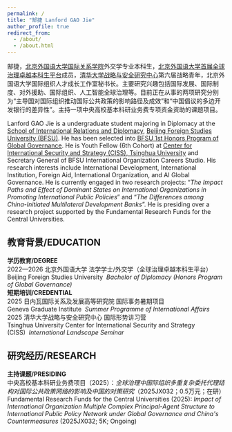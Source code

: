 ```yaml
---
permalink: /
title: "郜捷 Lanford GAO Jie"
author_profile: true
redirect_from: 
  - /about/
  - /about.html
---
```


郜捷，[北京外国语大学](https://www.bfsu.edu.cn/)[国际关系学院](https://sird.bfsu.edu.cn/)外交学专业本科生，[北京外国语大学首届全球治理卓越本科生平台](https://jwc.bfsu.edu.cn/info/1111/3869.htm)成员，[清华大学战略与安全研究中心](https://ciss.tsinghua.edu.cn/)第六届战略青年，北京外国语大学国际组织人才成长工作室秘书长。主要研究兴趣包括国际发展、国际制度、对外援助、国际组织、人工智能全球治理等。目前正在从事的两项研究分别为“主导国对国际组织推动国际公共政策的影响路径及成效”和“中国倡议的多边开发银行的差异性”。主持一项中央高校基本科研业务费专项资金资助的课题项目。

Lanford GAO Jie is a undergraduate student majoring in Diplomacy at the [School of International Relations and Diplomacy](https://sird.bfsu.edu.cn/), [Beijing Foreign Studies University (BFSU)](https://en.bfsu.edu.cn/). He has been selected into [BFSU 1st Honors Program of Global Governance](https://jwc.bfsu.edu.cn/info/1111/3869.htm). He is Youth Fellow (6th Cohort) at [Center for International Security and Strategy (CISS), Tsinghua University](https://ciss.tsinghua.edu.cn/column/english) and Secretary General of BFSU International Organization Careers Studio. His research interests include International Development, International Institution, Foreign Aid, International Organization, and AI Global Governance. He is currently engaged in two research projects: “*The Impact Paths and Effect of Dominant States on International Organizations in Promoting International Public Policies*” and “*The Differences among China-Initiated Multilateral Development Banks*”. He is presiding over a research project supported by the Fundamental Research Funds for the Central Universities.

教育背景/EDUCATION
------
**学历教育/DEGREE** <br>
2022—2026 北京外国语大学 法学学士/外交学（全球治理卓越本科生平台） <br>
Beijing Foreign Studies University&nbsp;&nbsp;*Bachelor of Diplomacy (Honors Program of Global Governance)* <br>
**短期培训/CREDENTIAL** <br>
2025 日内瓦国际关系及发展高等研究院  国际事务暑期项目 <br>
Geneva Graduate Institute&nbsp;&nbsp;*Summer Programme of International Affairs* <br>
2025 清华大学战略与安全研究中心  国际形势讲习营 <br>
Tsinghua University Center for International Security and Strategy (CISS)&nbsp;&nbsp;*International Landscape Seminar*

研究经历/RESEARCH
------
**主持课题/PRESIDING** <br>
中央高校基本科研业务费项目（2025）：*全球治理中国际组织多重复杂委托代理结构对国际公共政策网络的影响及中国的对策研究*（2025JX032；0.5万元；在研） <br>
Fundamental Research Funds for the Central Universities (2025): *Impact of International Organization Multiple Complex Principal-Agent Structure to International Public Policy Network under Global Governance and China's Countermeasures* (2025JX032; 5K; Ongoing)

